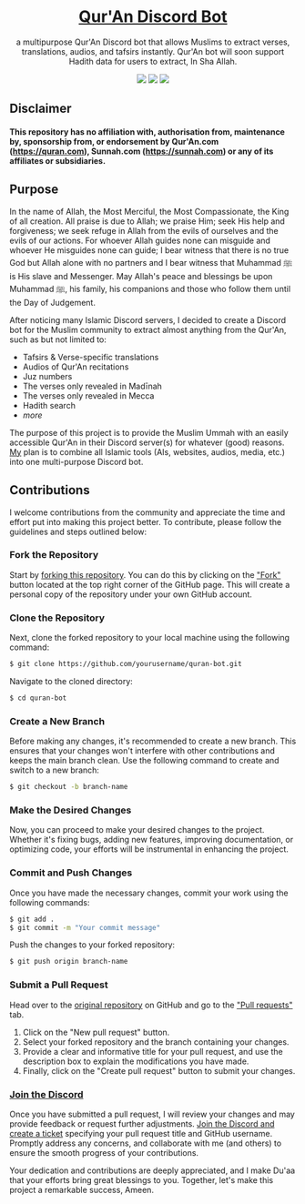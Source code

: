 <div id="Qur'An" align="center">
  <h1><a href="https://discord.com/api/oauth2/authorize?client_id=1113024495901491283&permissions=42870819913537&scope=bot">Qur'An Discord Bot</a></h1>
    <p>a multipurpose Qur'An Discord bot that allows Muslims to extract verses, translations, audios, and tafsirs instantly. Qur'An bot will soon support Hadith data for users to extract, In Sha Allah.</p>
    <a href="https://github.com/ibnaleem/quran-bot/blob/main/LICENSE"><img src="https://img.shields.io/github/license/ibnaleem/quran-bot?style=for-the-badge"></a>
    <a href="https://discord.gg/WzAmb6zKvP"><img src="https://img.shields.io/discord/1113039540991574048?style=for-the-badge"></a>
    <a href="https://github.com/ibnaleem/quran-bot/stargazers"><img src="https://img.shields.io/github/stars/ibnaleem/quran-bot.svg?style=for-the-badge"></a>
</div>

## Disclaimer
#### This repository has no affiliation with, authorisation from, maintenance by, sponsorship from, or endorsement by Qur'An.com (https://quran.com), Sunnah.com (https://sunnah.com) or any of its affiliates or subsidiaries.

## Purpose
In the name of Allah, the Most Merciful, the Most Compassionate, the King of all creation. All praise is due to Allah; we praise Him; seek His help and forgiveness; we seek refuge in Allah from the evils of ourselves and the evils of our actions. For whoever Allah guides none can misguide and whoever He misguides none can guide; I bear witness that there is no true God but Allah alone with no partners and I bear witness that Muhammad ﷺ is His slave and Messenger. May Allah's peace and blessings be upon Muhammad ﷺ, his family, his companions and those who follow them until the Day of Judgement.  

After noticing many Islamic Discord servers, I decided to create a Discord bot for the Muslim community to extract almost anything from the Qur'An, such as but not limited to:
- Tafsirs & Verse-specific translations
- Audios of Qur'An recitations
- Juz numbers
- The verses only revealed in Madīnah
- The verses only revealed in Mecca
- Hadith search
- *more*

The purpose of this project is to provide the Muslim Ummah with an easily accessible Qur'An in their Discord server(s) for whatever (good) reasons. [My](https://github.com/ibnaleem) plan is to combine all Islamic tools (AIs, websites, audios, media, etc.) into one multi-purpose Discord bot.    

## Contributions 
I welcome contributions from the community and appreciate the time and effort put into making this project better. To contribute, please follow the guidelines and steps outlined below:

### Fork the Repository
Start by [forking this repository](https://github.com/ibnaleem/quran-bot/fork). You can do this by clicking on the ["Fork"](https://github.com/ibnaleem/quran-bot/fork) button located at the top right corner of the GitHub page. This will create a personal copy of the repository under your own GitHub account.

### Clone the Repository
Next, clone the forked repository to your local machine using the following command:
```bash
$ git clone https://github.com/yourusername/quran-bot.git
```
Navigate to the cloned directory:
```bash 
$ cd quran-bot
```
### Create a New Branch
Before making any changes, it's recommended to create a new branch. This ensures that your changes won't interfere with other contributions and keeps the main branch clean. Use the following command to create and switch to a new branch:
```bash
$ git checkout -b branch-name
```
### Make the Desired Changes
Now, you can proceed to make your desired changes to the project. Whether it's fixing bugs, adding new features, improving documentation, or optimizing code, your efforts will be instrumental in enhancing the project.

### Commit and Push Changes
Once you have made the necessary changes, commit your work using the following commands:
```bash
$ git add .
$ git commit -m "Your commit message"
```
Push the changes to your forked repository:
```bash
$ git push origin branch-name
```
### Submit a Pull Request
Head over to the [original repository](https://github.com/ibnaleem/quran-bot) on GitHub and go to the ["Pull requests"](https://github.com/ibnaleem/quran-bot/pulls) tab.
1. Click on the "New pull request" button.
2. Select your forked repository and the branch containing your changes.
3. Provide a clear and informative title for your pull request, and use the description box to explain the modifications you have made.
4. Finally, click on the "Create pull request" button to submit your changes.

### [Join the Discord](https://discord.gg/WzAmb6zKvP)
Once you have submitted a pull request, I will review your changes and may provide feedback or request further adjustments. [Join the Discord and create a ticket](https://discord.gg/WzAmb6zKvP) specifying your pull request title and GitHub username. Promptly address any concerns, and collaborate with me (and others) to ensure the smooth progress of your contributions.

Your dedication and contributions are deeply appreciated, and I make Du'aa that your efforts bring great blessings to you. Together, let's make this project a remarkable success, Ameen.
